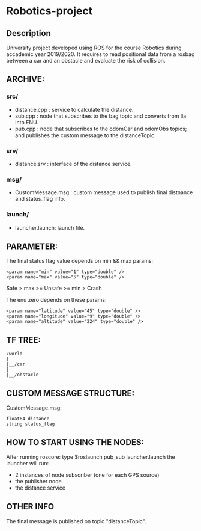 # Robotics-project
## Description
University project developed using ROS for the course Robotics during accademic year 2019/2020. It requires to read positional data from a rosbag between a car and an obstacle and evaluate the risk of collision.

## ARCHIVE:
### src/
- distance.cpp : service to calculate the distance.
- sub.cpp : node that subscribes to the bag topic and converts from lla into ENU.
- pub.cpp : node that subscribes to the odomCar and odomObs topics; and publishes the custom message to the distanceTopic.

### srv/
- distance.srv : interface of the distance service.

### msg/
- CustomMessage.msg : custom message used to publish final distnance and status_flag info.

### launch/
- launcher.launch: launch file.

## PARAMETER:
The final status flag value depends on min && max params:
```
<param name="min" value="1" type="double" />
<param name="max" value="5" type="double" />
```
Safe > max >= Unsafe >= min > Crash

The enu zero depends on these params:

```
<param name="latitude" value="45" type="double" />
<param name="longitude" value="9" type="double" />
<param name="altitude" value="224" type="double" />
```
## TF TREE:
```
/world
|
|__/car
|
|__/obstacle
```
## CUSTOM MESSAGE STRUCTURE:
CustomMessage.msg:
```
float64 distance
string status_flag
```
## HOW TO START USING THE NODES:
After running roscore: type $roslaunch pub_sub launcher.launch
the launcher will run:
- 2 instances of node subscriber (one for each GPS source)
- the publisher node
- the distance service
## OTHER INFO
The final message is published on topic "distanceTopic".
